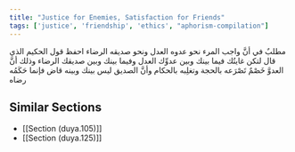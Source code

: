 ```yaml
---
title: "Justice for Enemies, Satisfaction for Friends"
tags: ['justice', 'friendship', 'ethics', "aphorism-compilation"]
---
```


 مطلبٌ في أنَّ واجب المرء نحو عدوه العدل ونحو صديقه الرضاء احفظ قول الحكيم الذي قال لتكن غايتُك فيما بينك وبين عدوِّك العدل وفيما بينك وبين صديقك الرضاء  وذلك أنَّ العدوَّ خَصْمٌ تَصْرَعه بالحجة وتغلِبه بالحكام وأنَّ الصديق ليس بينك وبينه قاض فإنما حَكَمُه رضاه

## Similar Sections
- [[Section (duya.105)]]
 - [[Section (duya.125)]]
